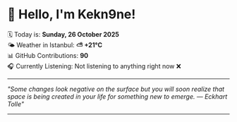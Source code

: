 # 👋 Hello, I'm Kekn9ne!

🗓️ Today is: **Sunday, 26 October 2025**  
🌤️ Weather in Istanbul: **⛅️  +21°C**  
📊 GitHub Contributions: **90**  
🎧 Currently Listening: Not listening to anything right now ❌

---

_"Some changes look negative on the surface but you will soon realize that space is being created in your life for something new to emerge. — *Eckhart Tolle*"_

---
